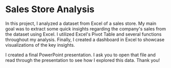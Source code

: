 # Sales Store Analysis

In this project, I analyzed a dataset from Excel of a sales store. My main goal was to extract some quick insights regarding the company's sales from the dataset using Excel. I utilized Excel's Pivot Table and several functions throughout my analysis. Finally, I created a dashboard in Excel to showcase visualizations of the key insights.

I created a final PowerPoint presentation. I ask you to open that file and read through the presentation to see how I explored this data. Thank you!

